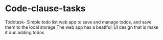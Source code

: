 # Code-clause-tasks
Todotask-
           Simple todo list web app to save and manage todos, and save them to the local storage The web app has a beatifull UI design that is make it dun adding todos
